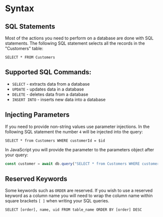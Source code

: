 # Syntax

## SQL Statements

Most of the actions you need to perform on a database are done with SQL statements. The following SQL statement selects all the records in the "Customers" table:

```
SELECT * FROM Customers
```

## Supported SQL Commands:

- `SELECT` - extracts data from a database
- `UPDATE` - updates data in a database
- `DELETE` - deletes data from a database
- `INSERT INTO` - inserts new data into a database

## Injecting Parameters

If you need to provide non-string values use parameter injections. In the following SQL statement the number `4` will be injected into the query:

```
SELECT * from Customers WHERE customerId = $id
```

In JavaScript you will provide the parameter to the parameters object after your query:

```typescript
const customer = await db.query("SELECT * from Customers WHERE customerId = $id", { id: 4 });
```

## Reserved Keywords

Some keywords such as `ORDER` are reserved. If you wish to use a reserved keyword as a column name you will need to wrap the column name within square brackets `[ ]` when writing your SQL queries.

```
SELECT [order], name, uid FROM table_name ORDER BY [order] DESC
```